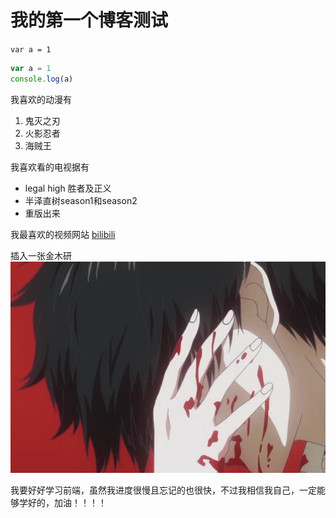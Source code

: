 # 我的第一个博客测试

`
var a = 1
`

```javascript
var a = 1
console.log(a)
```

我喜欢的动漫有
1. 鬼灭之刃
2. 火影忍者
3. 海贼王

我喜欢看的电视据有
* legal high 胜者及正义
* 半泽直树season1和season2
* 重版出来

我最喜欢的视频网站 [bilibili](https://bilibili.com)

插入一张金木研
![东京食种金木研](金木研2.jpg)

我要好好学习前端，虽然我进度很慢且忘记的也很快，不过我相信我自己，一定能够学好的，加油！！！！